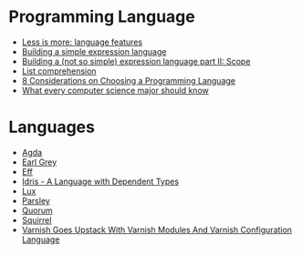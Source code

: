 Programming Language
====================
* [Less is more: language features](http://blog.ploeh.dk/2015/04/13/less-is-more-language-features/)
* [Building a simple expression language](https://code.mixpanel.com/2015/02/24/building-a-simple-expression-language/)
* [Building a (not so simple) expression language part II: Scope](https://code.mixpanel.com/2015/04/28/building-a-not-so-simple-expression-language/)
* [List comprehension](http://en.wikipedia.org/w/index.php?title=List_comprehension&printable=yes)
* [8 Considerations on Choosing a Programming Language](http://www.scala-academy.com/blog/8-considerations-on-choosing-a-programming-language)
* [What every computer science major should know](http://matt.might.net/articles/what-cs-majors-should-know/)

# Languages
* [Agda](http://learnyouanagda.liamoc.net/)
* [Earl Grey](http://breuleux.github.io/earl-grey/)
* [Eff](http://www.eff-lang.org/)
* [Idris - A Language with Dependent Types](http://www.idris-lang.org/)
* [Lux](https://github.com/LuxLang/lux)
* [Parsley](https://github.com/fizx/parsley/wiki)
* [Quorum](http://www.quorumlanguage.com/)
* [Squirrel](http://squirrel-lang.org/)
* [Varnish Goes Upstack With Varnish Modules And Varnish Configuration Language](http://highscalability.com/blog/2015/5/6/varnish-goes-upstack-with-varnish-modules-and-varnish-config.html)
